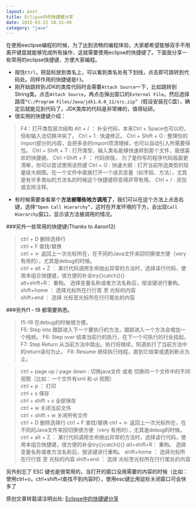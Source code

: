 ```yaml
---
layout: post
title: Eclipse中的快捷键分享
date: 2015-03-22 18:15:49
category: "java"
---
```



在使用eeclipse编程的时候，为了达到流畅的编程体验，大家都希望能够双手不用离开键盘就能够完成所有操作，这就需要使用eclipse的快捷键了。下面我分享一些常用的eclipse快捷键，方便大家编程。


* 按住`Ctrl`，把鼠标放到类名上，可以看到类名处有下划线，点击即可跳转到代码处。同样作用的快捷键是`F3`。 
* 刚开始跳转到JDK的类库代码时会需要`Attach Source`一下，比如跳转到String类。点击`Attach Source`，再点击弹出窗口的`External File`。然后选择路径`“C:/Program Files/Java/jdk1.6.0_11/src.zip”`（假设安装在C盘），确定后就能见到代码了。JDK类库的代码是非常棒的，值得钻研。 
* 很实用的快捷键介绍： 

>F4：打开类型层次结构 
>Alt + / ： 补全代码，本来Ctrl + Space也可以的，但和输入法切换冲突了。 
>Ctrl + 1 : 快速修正。 
>Ctrl + Shift + O : 整理你的import部分的内容，会把多余的import项清理掉，也可以自动引入所需要得包。 
>Ctrl + Shift + T : 打开类型，输入类名能够快速转到那个文件，我很喜欢的快捷键。 
>Ctrl +Shift + F ： 代码排版， 为了是你写的程序代码版面更清晰，你可以尝试使用该热键 
>Ctrl + O : 快速大纲：打开当前所选类型的轻量级大纲图。在一个文件中直接打开一个成员变量（如字段、方法），尤其是有许多类似的方法名的时候这个快捷键将变得非常有用。 
>Ctrl + / : 添加或去除注释。 

* 有时候需要查看某个**方法被哪些地方调用了**，我们可以在这个方法上点击右键，选择`“Open Call Hierarchy”`，这时在开发环境的下方，会出现`Call Hierarchy`窗口，显示该方法被调用的情况。 
   
###另外一些常用的快捷键(Thanks to Aaron12) 

>ctrl + D 删除选择行   
>ctrl + F 查找/替换   
>ctrl + <- 返回上一次光标所在，在不同的Java文件来回切换很方便（very 有用的），尤其是debug的时候。   
>ctrl + alt + Z ： 某行代码调用生命抛出异常的方法时，选择该行代码，使用本组合快捷键，很方便的补全try{}catch(){}   
>alt+shift+R： 重构。 选择变量名称或者方法名称后，按该键进行重构。   
>shift+home ： 选择光标所在行行首 至 光标的内容   
>shift+end ： 选择 光标至光标所在行行尾处的内容   

   
###另外f1 - f8 都需要熟悉。

>f5-f8 在debug的时候很方便。   
>F5: Step into 跟踪进入下一个要执行的方法，跟踪进入一个方法会增加一个栈帧。 
>F6: Step over 结束当前行的执行，在下一个可执行的行处挂起。 
>F7: Step Return 从当前方法中跳出。执行将继续，知道执行了当前方法中的return语句为止。 
>F8: Resume 继续执行线程，直到它结束或遇到断点为止。 


>ctrl + page up / page down : 切换java文件 或者 切换同一个文件中的不同视图（比如：一个文件有xml 和 ui 视图）   
>ctrl + p ： 打印   
>ctrl + s 保存   
>ctrl + shift + s 全部保存   
>ctrl + w 关闭当前文件   
>ctrl + shift + w 关闭所有文件   
>ctrl + D 删除选择行 
>ctrl + F 查找/替换 
>ctrl + <- 返回上一次光标所在，在不同的Java文件来回切换很方便（very 有用的），尤其是debug的时候。   
>ctrl + alt + Z ： 某行代码调用生命抛出异常的方法时，选择该行代码，使用本组合快捷键，很方便的补全try{}catch(){} 
>alt+shift+R： 重构。 选择变量名称或者方法名称后，按该键进行重构。 
>shift+home ： 选择光标所在行行首 至 光标的内容 
>shift+end ： 选择 光标至光标所在行行尾处的内容   

   
另外别忘了 ESC 键也是很常用的，当打开的窗口没用需要的内容的时候（比如：使用ctrl+o，ctrl+shift+t查找不到内容时），使用esc键比用鼠标关闭窗口可会快多了  



  







原创文章转载请注明出处: [Eclipse中的快捷键分享](http://yxzhangbupt.github.io/java/2015/03/22/Eclipse-HotKey.html)
